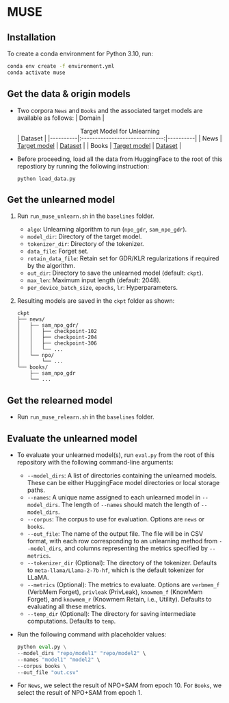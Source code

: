 # MUSE

## Installation

To create a conda environment for Python 3.10, run:
```bash
conda env create -f environment.yml
conda activate muse
```

## Get the data & origin models

- Two corpora `News` and `Books` and the associated target models are available as follows:
    | Domain | <div style="text-align: center">Target Model for Unlearning</div> | Dataset |
    |----------|:------------------------------:|----------| 
    | News | [Target model](https://huggingface.co/muse-bench/MUSE-News_target) | [Dataset](https://huggingface.co/datasets/muse-bench/MUSE-News) |
    | Books | [Target model](https://huggingface.co/muse-bench/MUSE-Books_target) | [Dataset](https://huggingface.co/datasets/muse-bench/MUSE-Books) | 

- Before proceeding, load all the data from HuggingFace to the root of this repostiory by running the following instruction:
    ```
    python load_data.py
    ```

## Get the unlearned model
1. Run `run_muse_unlearn.sh` in the `baselines` folder.
    - `algo`: Unlearning algorithm to run (`npo_gdr`, `sam_npo_gdr`).
    - `model_dir`: Directory of the target model.
    - `tokenizer_dir`: Directory of the tokenizer.
    - `data_file`: Forget set.
    - `retain_data_file`: Retain set for GDR/KLR regularizations if required by the algorithm.
    - `out_dir`: Directory to save the unlearned model (default: `ckpt`).
    - `max_len`: Maximum input length (default: 2048).
    - `per_device_batch_size`, `epochs`, `lr`: Hyperparameters.

2. Resulting models are saved in the `ckpt` folder as shown:
    ```
    ckpt
    ├── news/
    │   ├── sam_npo_gdr/
    │   │   ├── checkpoint-102
    │   │   ├── checkpoint-204
    │   │   ├── checkpoint-306
    │   │   └── ...
    │   └── npo/
    │       └── ...
    └── books/
        ├── sam_npo_gdr
        └── ...
    ```

## Get the relearned model
- Run `run_muse_relearn.sh` in the `baselines` folder.


## Evaluate the unlearned model

- To evaluate your unlearned model(s), run `eval.py` from the root of this repository with the following command-line arguments:

    - `--model_dirs`: A list of directories containing the unlearned models. These can be either HuggingFace model directories or local storage paths.
    - `--names`: A unique name assigned to each unlearned model in `--model_dirs`. The length of `--names` should match the length of `--model_dirs`.
    - `--corpus`: The corpus to use for evaluation. Options are `news` or `books`.
    - `--out_file`: The name of the output file. The file will be in CSV format, with each row corresponding to an unlearning method from `--model_dirs`, and columns representing the metrics specified by `--metrics`.
    - `--tokenizer_dir` (Optional): The directory of the tokenizer. Defaults to `meta-llama/Llama-2-7b-hf`, which is the default tokenizer for LLaMA.
    - `--metrics` (Optional): The metrics to evaluate. Options are `verbmem_f` (VerbMem Forget), `privleak` (PrivLeak), `knowmem_f` (KnowMem Forget), and `knowmem_r` (Knowmem Retain, i.e., Utility). Defaults to evaluating all these metrics.
    - `--temp_dir` (Optional): The directory for saving intermediate computations. Defaults to `temp`.

- Run the following command with placeholder values:

    ```python
    python eval.py \
    --model_dirs "repo/model1" "repo/model2" \
    --names "model1" "model2" \
    --corpus books \
    --out_file "out.csv"
    ```

- For `News`, we select the result of NPO+SAM from epoch 10. For `Books`, we select the result of NPO+SAM from epoch 1.
